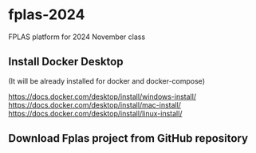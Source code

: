 # fplas-2024
FPLAS platform for 2024 November class

## Install Docker Desktop
(It will be already installed for docker and docker-compose)

https://docs.docker.com/desktop/install/windows-install/
https://docs.docker.com/desktop/install/mac-install/
https://docs.docker.com/desktop/install/linux-install/

## Download Fplas project from GitHub repository
